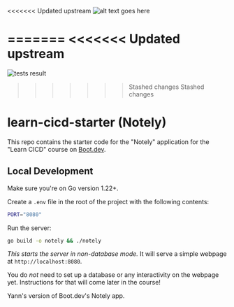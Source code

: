 <<<<<<< Updated upstream
![alt text goes here](https://github.com/legrosyann/cicd-starter/actions/workflows/ci/badge.svg)

=======
<<<<<<< Updated upstream
=======
![tests result](https://github.com/legrosyann/cicd-starter/actions/workflows/ci.yml/badge.svg)

>>>>>>> Stashed changes
>>>>>>> Stashed changes
# learn-cicd-starter (Notely)

This repo contains the starter code for the "Notely" application for the "Learn CICD" course on [Boot.dev](https://boot.dev).

## Local Development

Make sure you're on Go version 1.22+.

Create a `.env` file in the root of the project with the following contents:

```bash
PORT="8080"
```

Run the server:

```bash
go build -o notely && ./notely
```

*This starts the server in non-database mode.* It will serve a simple webpage at `http://localhost:8080`.

You do *not* need to set up a database or any interactivity on the webpage yet. Instructions for that will come later in the course!

Yann's version of Boot.dev's Notely app.
